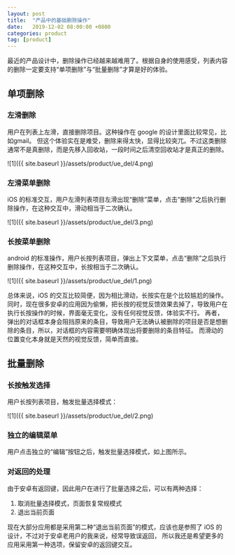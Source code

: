 ```yaml
---
layout: post
title:  "产品中的基础删除操作"
date:   2019-12-02 08:00:00 +0800
categories: product
tag: [product]
---
```


最近的产品设计中，删除操作已经越来越难用了。根据自身的使用感受，列表内容的删除一定要支持“单项删除”与“批量删除”才算是好的体验。

## 单项删除

### 左滑删除

用户在列表上左滑，直接删除项目。这种操作在 google 的设计里面比较常见，比如gmail。
但这个体验实在是难受，删除来得太快，显得比较突兀。不过这类删除通常不是真删除，而是先移入回收站，一段时间之后清空回收站才是真正的删除。

![1]({{ site.baseurl }}/assets/product/ue_del/4.png)

### 左滑菜单删除

iOS 的标准交互，用户左滑列表项目左滑出现“删除”菜单，点击“删除”之后执行删除操作，在这种交互中，滑动相当于二次确认。

![1]({{ site.baseurl }}/assets/product/ue_del/3.png)

### 长按菜单删除

android 的标准操作，用户长按列表项目，弹出上下文菜单，点击“删除”之后执行删除操作，在这种交互中，长按相当于二次确认。

![1]({{ site.baseurl }}/assets/product/ue_del/1.png)

总体来说，iOS 的交互比较简便，因为相比滑动，长按实在是个比较尴尬的操作。
同时，现在很多安卓的应用因为偷懒，把长按的视觉反馈效果去掉了，导致用户在执行长按操作的时候，界面毫无变化，没有任何视觉反馈，体验实不行。
再者，弹出的对话框本身会阻挡原来的条目，导致用户无法确认被删除的项目是否是想删除的条目，所以，对话框的内容需要明确体现出将要删除的条目特征。
而滑动的位置变化本身就是天然的视觉反馈，简单而直接。

## 批量删除

### 长按触发选择

用户长按列表项目，触发批量选择模式：

![1]({{ site.baseurl }}/assets/product/ue_del/2.png)

### 独立的编辑菜单

用户点击独立的“编辑”按钮之后，触发批量选择模式，如上图所示。

### 对返回的处理

由于安卓有返回键，因此用户在进行了批量选择之后，可以有两种选择：

1. 取消批量选择模式，页面恢复常规模式
2. 退出当前页面

现在大部分应用都是采用第二种“退出当前页面”的模式，应该也是参照了 iOS 的设计，不过对于安卓老用户的我来说，经常导致误返回，
所以我还是希望更多的应用采用第一种选项，保留安卓的返回键交互。

